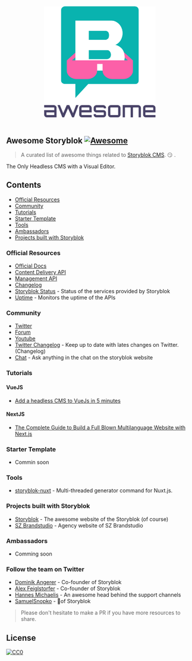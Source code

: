 <p align="center">
  <br>
  <img width="300" src="media/awesome-storyblok-logo.svg" alt="Awesome Storyblok">
  <br>
  <br>
</p>

## Awesome Storyblok [![Awesome](https://cdn.rawgit.com/sindresorhus/awesome/d7305f38d29fed78fa85652e3a63e154dd8e8829/media/badge.svg)](https://github.com/sindresorhus/awesome)

> A curated list of awesome things related to [Storyblok CMS](https://www.storyblok.com). 😏 .

The Only Headless CMS with a Visual Editor.

## Contents

- [Official Resources](#official-resources)
- [Community](#community)
- [Tutorials](#tutorials)
- [Starter Template](#starter-template)
- [Tools](#tools)
- [Ambassadors](#ambassadors)
- [Projects built with Storyblok](#projects-built-with-storyblok)

### Official Resources

- [Official Docs](https://www.storyblok.com/docs)
- [Content Delivery API](https://www.storyblok.com/docs/api/content-delivery)
- [Management API](https://www.storyblok.com/docs/api/management)
- [Changelog](https://www.storyblok.com/changelog)
- [Storyblok Status](https://status.storyblok.com/en/) - Status of the services provided by Storyblok
- [Uptime](https://uptime.storyblok.com/) - Monitors the uptime of the APIs

### Community

- [Twitter](https://twitter.com/storyblok)
- [Forum](https://forum.storyblok.com/)
- [Youtube](https://www.youtube.com/channel/UCYzFscZdEZi8flo0tE2FtlQ)
- [Twitter Changelog](https://twitter.com/storyblok) - Keep up to date with lates changes on Twitter. (Changelog)
- [Chat](https://www.storyblok.com) - Ask anything in the chat on the storyblok website

### Tutorials

#### VueJS

- [Add a headless CMS to VueJs in 5 minutes](https://www.storyblok.com/tp/add-a-headless-CMS-to-vuejs-in-5-minutes)

#### NextJS
- [The Complete Guide to Build a Full Blown Multilanguage Website with Next.js](https://www.storyblok.com/tp/next-js-react-guide#the-complete-guide-to-build-a-full-blown-multilanguage-website-w)

### Starter Template

- Commin soon

### Tools

- [storyblok-nuxt](https://github.com/storyblok/storyblok-nuxt) - Multi-threaded generator command for Nuxt.js.

### Projects built with Storyblok

- [Storyblok](https://www.storyblok.com) - The awesome website of the Storyblok (of course)
- [SZ Brandstudio](https://www.sz-brandstudio.de/de/) - Agency website of SZ Brandstudio

### Ambassadors

- Comming soon

### Follow the team on Twitter 
- [Dominik Angerer](https://twitter.com/domangerer) - Co-founder of Storyblok
- [Alex Feiglstorfer](https://twitter.com/feiglstorfer) - Co-founder of Storyblok
- [Hannes Michaelis](https://twitter.com/HannesMichaelis) - An awesome head behind the support channels
- [SamuelSnopko](https://twitter.com/SamuelSnopko) - 🥑of Storyblok

> Please don't hesitate to make a PR if you have more resources to share.

## License

[![CC0](https://mirrors.creativecommons.org/presskit/buttons/88x31/svg/cc-zero.svg)](https://creativecommons.org/publicdomain/zero/1.0/)